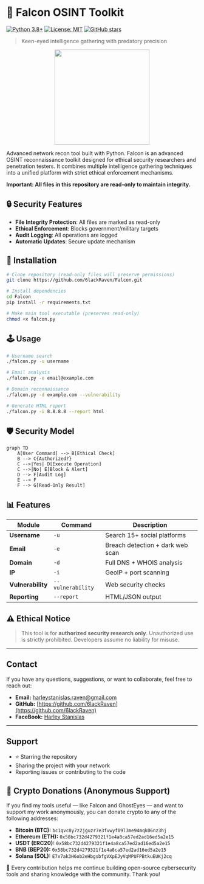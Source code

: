 # 🦅 Falcon OSINT Toolkit

[![Python 3.8+](https://img.shields.io/badge/python-3.8+-blue.svg)](https://www.python.org/downloads/)
[![License: MIT](https://img.shields.io/badge/License-MIT-yellow.svg)](https://opensource.org/licenses/MIT)
[![GitHub stars](https://img.shields.io/github/stars/6lackRaven/Falcon?style=social)](https://github.com/6lackRaven/Falcon)

> Keen-eyed intelligence gathering with predatory precision
<p align="center">
  <img src="https://private-user-images.githubusercontent.com/202351661/469445414-6cb75f90-19f8-47fe-8e88-c3541fb38fe5.png?jwt=eyJhbGciOiJIUzI1NiIsInR5cCI6IkpXVCJ9.eyJpc3MiOiJnaXRodWIuY29tIiwiYXVkIjoicmF3LmdpdGh1YnVzZXJjb250ZW50LmNvbSIsImtleSI6ImtleTUiLCJleHAiOjE3NTMzNTg0NTUsIm5iZiI6MTc1MzM1ODE1NSwicGF0aCI6Ii8yMDIzNTE2NjEvNDY5NDQ1NDE0LTZjYjc1ZjkwLTE5ZjgtNDdmZS04ZTg4LWMzNTQxZmIzOGZlNS5wbmc_WC1BbXotQWxnb3JpdGhtPUFXUzQtSE1BQy1TSEEyNTYmWC1BbXotQ3JlZGVudGlhbD1BS0lBVkNPRFlMU0E1M1BRSzRaQSUyRjIwMjUwNzI0JTJGdXMtZWFzdC0xJTJGczMlMkZhd3M0X3JlcXVlc3QmWC1BbXotRGF0ZT0yMDI1MDcyNFQxMTU1NTVaJlgtQW16LUV4cGlyZXM9MzAwJlgtQW16LVNpZ25hdHVyZT03NTY2MGE5ZDIxYzA4NzJjNmNlYTBkMzY4NTM1MWI2NzFkM2NmZTg5Zjg2MTBkZWUzY2QwY2U4OTMwNGJmNWY2JlgtQW16LVNpZ25lZEhlYWRlcnM9aG9zdCJ9.3LiiUiYEnuRePL6XaIz1BBHzU7QAewtRzr4PeIdecLQ" width="250"/>
</p>

Advanced network recon tool built with Python.
Falcon is an advanced OSINT reconnaissance toolkit designed for ethical security researchers and penetration testers. It combines multiple intelligence gathering techniques into a unified platform with strict ethical enforcement mechanisms.

**Important: All files in this repository are read-only to maintain integrity.**

## 🔒 Security Features

- **File Integrity Protection**: All files are marked as read-only
- **Ethical Enforcement**: Blocks government/military targets
- **Audit Logging**: All operations are logged
- **Automatic Updates**: Secure update mechanism

## 🚀 Installation

```bash
# Clone repository (read-only files will preserve permissions)
git clone https://github.com/6lackRaven/Falcon.git

# Install dependencies
cd Falcon
pip install -r requirements.txt

# Make main tool executable (preserves read-only)
chmod +x falcon.py
```

## 🕹️ Usage

```bash
# Username search
./falcon.py -u username

# Email analysis
./falcon.py -e email@example.com

# Domain reconnaissance
./falcon.py -d example.com --vulnerability

# Generate HTML report
./falcon.py -i 8.8.8.8 --report html
```

## 🛡️ Security Model

```mermaid
graph TD
    A[User Command] --> B[Ethical Check]
    B --> C{Authorized?}
    C -->|Yes| D[Execute Operation]
    C -->|No| E[Block & Alert]
    D --> F[Audit Log]
    E --> F
    F --> G[Read-Only Result]
```

## 📊 Features
| Module | Command | Description |
|--------|---------|-------------|
| **Username** | `-u` | Search 15+ social platforms |
| **Email** | `-e` | Breach detection + dark web scan |
| **Domain** | `-d` | Full DNS + WHOIS analysis |
| **IP** | `-i` | GeoIP + port scanning |
| **Vulnerability** | `--vulnerability` | Web security checks |
| **Reporting** | `--report` | HTML/JSON output |

## ⚠️ Ethical Notice
> This tool is for **authorized security research only**. Unauthorized use is strictly prohibited. Developers assume no liability for misuse.

---
## Contact

If you have any questions, suggestions, or want to collaborate, feel free to reach out:

- **Email:** harleystanislas.raven@gmail.com
- **GitHub:** [https://github.com/6lackRaven](https://github.com/6lackRaven)
- **FaceBook:** [Harley Stanislas](https://www.facebook.com/profile.php?id=100087273507449)
---

## Support

- ⭐️ Starring the repository
- Sharing the project with your network
- Reporting issues or contributing to the code

## 💸 Crypto Donations (Anonymous Support)

If you find my tools useful — like Falcon and GhostEyes — and want to support my work anonymously, you can donate crypto to any of the following addresses:

- **Bitcoin (BTC):** `bc1qvc8y7z2jguzr7e3fvwyf09l3me94mqk06nz3hj`
- **Ethereum (ETH):** `0x58bc732d4279321f1e4a8ca57ed2ad16ed5a2e15`
- **USDT (ERC20):** `0x58bc732d4279321f1e4a8ca57ed2ad16ed5a2e15`
- **BNB (BEP20):** `0x58bc732d4279321f1e4a8ca57ed2ad16ed5a2e15`
- **Solana (SOL):** `E7x7ak3H6ob2eHbgsbfgVXpEJyVqMPUFPBtkuEUKj2cq`

🙏 Every contribution helps me continue building open-source cybersecurity tools and sharing knowledge with the community. Thank you!
